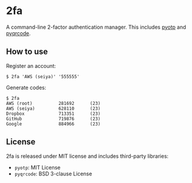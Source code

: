 # 2fa
A command-line 2-factor authentication manager. This includes
[pyotp](https://github.com/pyotp/pyotp) and [pyqrcode](https://github.com/mnooner256/pyqrcode).


## How to use

Register an account:
```
$ 2fa 'AWS (seiya)' '555555'
```

Generate codes:
```
$ 2fa
AWS (root)          281692      (23)
AWS (seiya)         628110      (23)
Dropbox             713351      (23)
GitHub              719876      (23)
Google              884966      (23)
```

## License
2fa is released under MIT license and includes third-party libraries:
- `pyotp`: MIT License
- `pyqrcode`: BSD 3-clause License

